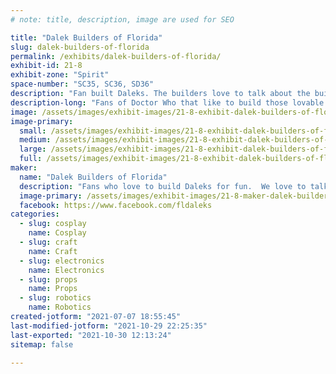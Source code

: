 ```yaml
---
# note: title, description, image are used for SEO

title: "Dalek Builders of Florida"
slug: dalek-builders-of-florida
permalink: /exhibits/dalek-builders-of-florida/
exhibit-id: 21-8
exhibit-zone: "Spirit"
space-number: "SC35, SC36, SD36"
description: "Fan built Daleks. The builders love to talk about the build process."
description-long: "Fans of Doctor Who that like to build those lovable villains, the Daleks.  Some are fully motorized and some are bare bones.  Come see us and find out what it takes to build one. Or just come and see what Daleks are all about.  The builders will talk to anyone about any or all of the build process."
image: /assets/images/exhibit-images/21-8-exhibit-dalek-builders-of-florida-dalek1-large.jpg
image-primary: 
  small: /assets/images/exhibit-images/21-8-exhibit-dalek-builders-of-florida-dalek1-small.jpg
  medium: /assets/images/exhibit-images/21-8-exhibit-dalek-builders-of-florida-dalek1-medium.jpg
  large: /assets/images/exhibit-images/21-8-exhibit-dalek-builders-of-florida-dalek1-large.jpg
  full: /assets/images/exhibit-images/21-8-exhibit-dalek-builders-of-florida-dalek1-full.jpg
maker: 
  name: "Dalek Builders of Florida"
  description: "Fans who love to build Daleks for fun.  We love to talk to bring our Daleks out and talk to anyone about the build process."
  image-primary: /assets/images/exhibit-images/21-8-maker-dalek-builders-of-florida-dalek-builders-v3-01-medium.jpg
  facebook: https://www.facebook.com/fldaleks
categories: 
  - slug: cosplay
    name: Cosplay
  - slug: craft
    name: Craft
  - slug: electronics
    name: Electronics
  - slug: props
    name: Props
  - slug: robotics
    name: Robotics
created-jotform: "2021-07-07 18:55:45"
last-modified-jotform: "2021-10-29 22:25:35"
last-exported: "2021-10-30 12:13:24"
sitemap: false

---
```

